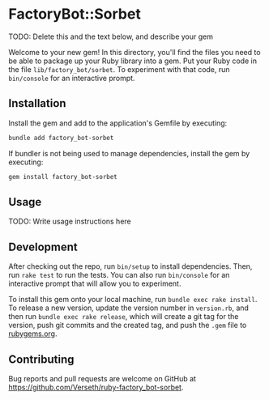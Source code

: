 # FactoryBot::Sorbet

TODO: Delete this and the text below, and describe your gem

Welcome to your new gem! In this directory, you'll find the files you need to be able to package up your Ruby library into a gem. Put your Ruby code in the file `lib/factory_bot/sorbet`. To experiment with that code, run `bin/console` for an interactive prompt.

## Installation

Install the gem and add to the application's Gemfile by executing:

```bash
bundle add factory_bot-sorbet
```

If bundler is not being used to manage dependencies, install the gem by executing:

```bash
gem install factory_bot-sorbet
```

## Usage

TODO: Write usage instructions here

## Development

After checking out the repo, run `bin/setup` to install dependencies. Then, run `rake test` to run the tests. You can also run `bin/console` for an interactive prompt that will allow you to experiment.

To install this gem onto your local machine, run `bundle exec rake install`. To release a new version, update the version number in `version.rb`, and then run `bundle exec rake release`, which will create a git tag for the version, push git commits and the created tag, and push the `.gem` file to [rubygems.org](https://rubygems.org).

## Contributing

Bug reports and pull requests are welcome on GitHub at https://github.com/Verseth/ruby-factory_bot-sorbet.
